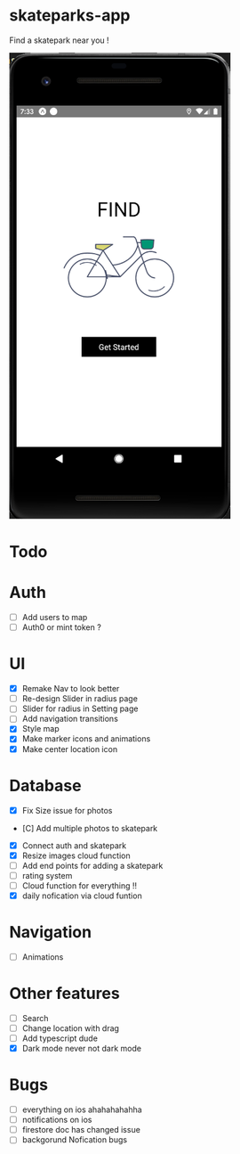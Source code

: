 # skateparks-app

Find a skatepark near you !

![Alt Text](./screenshots/startup.png)

# Todo

# Auth 

- [ ] Add users to map 
- [ ] Auth0 or mint token ?

# UI 

- [X] Remake Nav to look better
- [ ] Re-design Slider in radius page 
- [ ] Slider for radius in Setting page
- [ ] Add navigation transitions 
- [X] Style map 
- [X] Make marker icons and animations
- [X] Make center location icon

# Database 

- [X] Fix Size issue for photos 
- [C] Add multiple photos to skatepark
- [X] Connect auth and skatepark 
- [X] Resize images cloud function 
- [ ] Add end points for adding a skatepark 
- [ ] rating system 
- [ ] Cloud function for everything !!
- [X] daily nofication via cloud funtion

# Navigation

- [ ] Animations

# Other features 

- [ ] Search 
- [ ] Change location with drag 
- [ ] Add typescript dude
- [X] Dark mode never not dark mode

# Bugs 

- [ ] everything on ios ahahahahahha
- [ ] notifications on ios 
- [ ] firestore doc has changed issue
- [ ] backgorund Nofication bugs